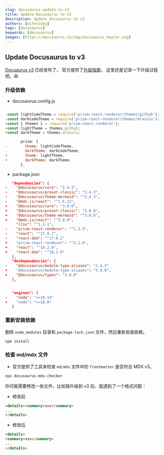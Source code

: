 ```yaml
---
slug: docusaurus-update-to-v3
title: Update Docusaurus to v3
description: Update Docusaurus to v3
authors: [wifecooky]
tags: [docusaurus]
keywords: [docusaurus]
images: [https://docusaurus.io/img/docusaurus_keytar.svg]
---
```


## Update Docusaurus to v3

[Docuaurus v3](https://docusaurus.io/blog/releases/3.0) 已经发布了，
官方提供了[升级指南](https://docusaurus.io/docs/migration/v3)，
这里还是记录一下升级过程吧。😄

### 升级依赖

* docusaurus.config.js

```js title="docusaurus.config.js"

-const lightCodeTheme = require('prism-react-renderer/themes/github');
-const darkCodeTheme = require('prism-react-renderer/themes/dracula');
+const { themes } = require('prism-react-renderer');
+const lightTheme = themes.github;
+const darkTheme = themes.dracula;

       prism: {
-        theme: lightCodeTheme,
-        darkTheme: darkCodeTheme,
+        theme: lightTheme,
+        darkTheme: darkTheme,
       },

```

* package.json

```json title="package.json"
   "dependencies": {
-    "@docusaurus/core": "2.4.3",
-    "@docusaurus/preset-classic": "2.4.3",
-    "@docusaurus/theme-mermaid": "^2.4.3",
-    "@mdx-js/react": "^1.6.22",
+    "@docusaurus/core": "3.0.0",
+    "@docusaurus/preset-classic": "3.0.0",
+    "@docusaurus/theme-mermaid": "^3.0.0",
+    "@mdx-js/react": "^3.0.0",
     "clsx": "^1.2.1",
-    "prism-react-renderer": "^1.3.5",
-    "react": "^17.0.2",
-    "react-dom": "^17.0.2"
+    "prism-react-renderer": "^2.1.0",
+    "react": "^18.2.0",
+    "react-dom": "^18.2.0"
   },
   "devDependencies": {
-    "@docusaurus/module-type-aliases": "2.4.3"
+    "@docusaurus/module-type-aliases": "3.0.0",
+    "@docusaurus/types": "3.0.0"
   },


   "engines": {
-    "node": ">=16.14"
+    "node": ">=18.0"
   }

```

### 重新安装依赖

删除 `node_modules` 目录和 `package-lock.json` 文件，然后重新安装依赖。

```bash
npm install
```

### 检查 md/mdx 文件

* 官方提供了工具来检查 `md/mdx` 文件中的 `frontmatter` 是否符合 MDX v3。

```bash
npx docusaurus-mdx-checker
```

你可能需要修改一些文件，比如我升级到 v3 后，就遇到了一个格式问题：

* 修改前

```md
<details><summary>xxx</summary>
...
</details>
```

* 修改后

```md
<details>
<summary>xxx</summary>
...
</details>
```

